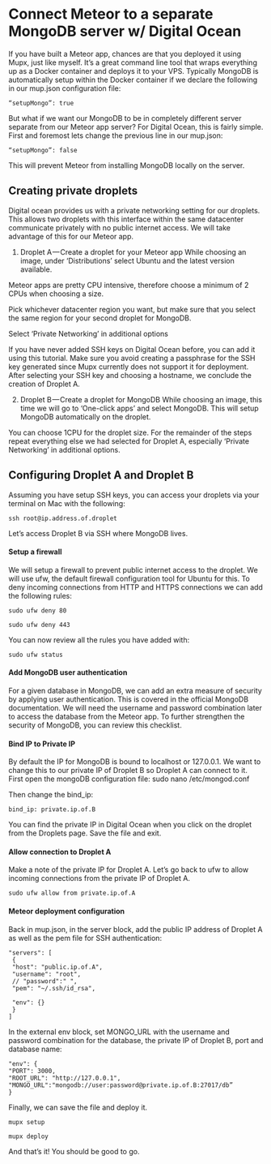 # Connect Meteor to a separate MongoDB server w/ Digital Ocean

If you have built a Meteor app, chances are that you deployed it using Mupx, just like myself. It’s a great command line tool that wraps everything up as a Docker container and deploys it to your VPS.
Typically MongoDB is automatically setup within the Docker container if we declare the following in our mup.json configuration file:
```
“setupMongo”: true
```
But what if we want our MongoDB to be in completely different server separate from our Meteor app server?
For Digital Ocean, this is fairly simple. First and foremost lets change the previous line in our mup.json:
```
“setupMongo”: false
```

This will prevent Meteor from installing MongoDB locally on the server.

## Creating private droplets
Digital ocean provides us with a private networking setting for our droplets. This allows two droplets with this interface within the same datacenter communicate privately with no public internet access. We will take advantage of this for our Meteor app.

1. Droplet A — Create a droplet for your Meteor app
While choosing an image, under ‘Distributions’ select Ubuntu and the latest version available.

Meteor apps are pretty CPU intensive, therefore choose a minimum of 2 CPUs when choosing a size.

Pick whichever datacenter region you want, but make sure that you select the same region for your second droplet for MongoDB.

Select ‘Private Networking’ in additional options

If you have never added SSH keys on Digital Ocean before, you can add it using this tutorial. Make sure you avoid creating a passphrase for the SSH key generated since Mupx currently does not support it for deployment. After selecting your SSH key and choosing a hostname, we conclude the creation of Droplet A.

2. Droplet B — Create a droplet for MongoDB
While choosing an image, this time we will go to ‘One-click apps’ and select MongoDB. This will setup MongoDB automatically on the droplet.

You can choose 1CPU for the droplet size. For the remainder of the steps repeat everything else we had selected for Droplet A, especially ‘Private Networking’ in additional options.

## Configuring Droplet A and Droplet B
Assuming you have setup SSH keys, you can access your droplets via your terminal on Mac with the following:
```
ssh root@ip.address.of.droplet
```
Let’s access Droplet B via SSH where MongoDB lives.

#### Setup a firewall

We will setup a firewall to prevent public internet access to the droplet. We will use ufw, the default firewall configuration tool for Ubuntu for this.
To deny incoming connections from HTTP and HTTPS connections we can add the following rules:
```
sudo ufw deny 80

sudo ufw deny 443
```
You can now review all the rules you have added with:
```
sudo ufw status
```

#### Add MongoDB user authentication

For a given database in MongoDB, we can add an extra measure of security by applying user authentication. This is covered in  the official MongoDB documentation.
We will need the username and password combination later to access the database from the Meteor app.
To further strengthen the security of MongoDB, you can review this checklist.

#### Bind IP to Private IP

By default the IP for MongoDB is bound to localhost or 127.0.0.1. We want to change this to our private IP of Droplet B so Droplet A can connect to it.
First open the mongoDB configuration file:
sudo nano /etc/mongod.conf 

Then change the bind_ip:
```
bind_ip: private.ip.of.B
```
You can find the private IP in Digital Ocean when you click on the droplet from the Droplets page.
Save the file and exit.


#### Allow connection to Droplet A

Make a note of the private IP for Droplet A. Let’s go back to ufw to allow incoming connections from the private IP of Droplet A.
```
sudo ufw allow from private.ip.of.A
```

#### Meteor deployment configuration

Back in mup.json, in the server block, add the public IP address of Droplet A as well as the pem file for SSH authentication:
```
"servers": [
 {
 "host": "public.ip.of.A",
 "username": "root",
 // "password":" ",
 "pem": "~/.ssh/id_rsa", 
   
 "env": {}
 }
]
```
In the external env block, set MONGO_URL with the username and password combination for the database, the private IP of Droplet B, port and database name:
```
"env": {
"PORT": 3000,
"ROOT_URL": "http://127.0.0.1",
"MONGO_URL":"mongodb://user:password@private.ip.of.B:27017/db”
}
```
Finally, we can save the file and deploy it.
```
mupx setup 

mupx deploy
```
And that’s it! You should be good to go.
